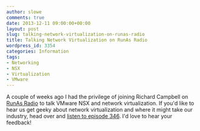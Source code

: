 ```yaml
---
author: slowe
comments: true
date: 2013-12-11 09:00:00+00:00
layout: post
slug: talking-network-virtualization-on-runas-radio
title: Talking Network Virtualization on RunAs Radio
wordpress_id: 3354
categories: Information
tags:
- Networking
- NSX
- Virtualization
- VMware
---
```


A couple of weeks ago I had the privilege of joining Richard Campbell on [RunAs Radio](http://runasradio.com/default.aspx?showNum=346) to talk VMware NSX and network virtualization. If you'd like to hear us get geeky about network virtualization and where it might take our industry, head over and [listen to episode 346](http://runasradio.com/default.aspx?showNum=346). I'd love to hear your feedback!
